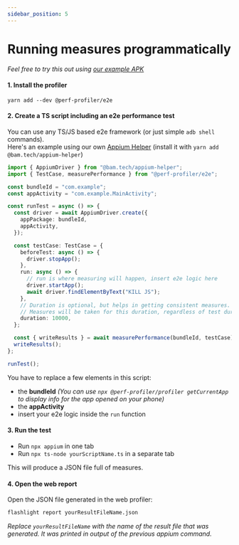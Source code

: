 ```yaml
---
sidebar_position: 5
---
```


# Running measures programmatically

_Feel free to try this out using [our example APK](https://github.com/bamlab/android-performance-profiler/blob/main/.github/workflows/example.apk)_

#### 1. Install the profiler

`yarn add --dev @perf-profiler/e2e`

#### 2. Create a TS script including an e2e performance test

You can use any TS/JS based e2e framework (or just simple `adb shell` commands).  
Here's an example using our own [Appium Helper](https://github.com/bamlab/android-performance-profiler/tree/main/packages/appium-helper) (install it with `yarn add @bam.tech/appium-helper`)

```ts
import { AppiumDriver } from "@bam.tech/appium-helper";
import { TestCase, measurePerformance } from "@perf-profiler/e2e";

const bundleId = "com.example";
const appActivity = "com.example.MainActivity";

const runTest = async () => {
  const driver = await AppiumDriver.create({
    appPackage: bundleId,
    appActivity,
  });

  const testCase: TestCase = {
    beforeTest: async () => {
      driver.stopApp();
    },
    run: async () => {
      // run is where measuring will happen, insert e2e logic here
      driver.startApp();
      await driver.findElementByText("KILL JS");
    },
    // Duration is optional, but helps in getting consistent measures.
    // Measures will be taken for this duration, regardless of test duration
    duration: 10000,
  };

  const { writeResults } = await measurePerformance(bundleId, testCase);
  writeResults();
};

runTest();
```

You have to replace a few elements in this script:

- the **bundleId** _(You can use `npx @perf-profiler/profiler getCurrentApp` to display info for the app opened on your phone)_
- the **appActivity**
- insert your e2e logic inside the `run` function

#### 3. Run the test

- Run `npx appium` in one tab
- Run `npx ts-node yourScriptName.ts` in a separate tab

This will produce a JSON file full of measures.

#### 4. Open the web report

Open the JSON file generated in the web profiler:

```sh
flashlight report yourResultFileName.json
```

_Replace `yourResultFileName` with the name of the result file that was generated. It was printed in output of the previous appium command._
